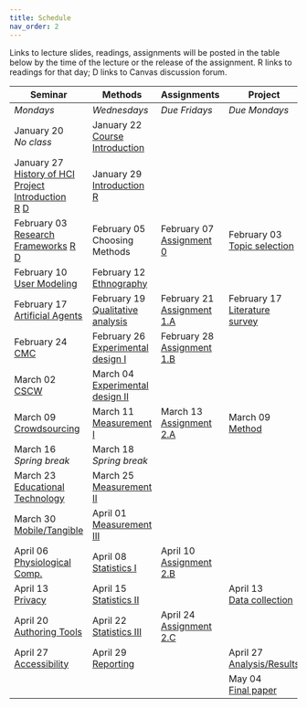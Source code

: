 ```yaml
---
title: Schedule
nav_order: 2
---
```


Links to lecture slides, readings, assignments will be posted in the table below by the time of the lecture or the release of the assignment.  <a class="label label-blue" >R</a> links to readings for that day; <a class="label label-yellow">D</a> links to Canvas discussion forum.

<table>
  <thead>
    <tr>
      <th><strong>Seminar</strong></th>
      <th><strong>Methods</strong></th>
      <th><strong>Assignments</strong></th>
      <th><strong>Project</strong></th>
    </tr>
  </thead>
  <tbody>
    <tr>
      <td><em>Mondays</em></td>
      <td><em>Wednesdays</em></td>
      <td><em>Due Fridays</em></td>
      <td><em>Due Mondays</em></td>
    </tr>
    <tr>
      <td>January 20<br /><em>No class</em></td>
      <td>January 22<br /><span class="fs-3"><a target="_blank" class="btn btn-purple" href="lectures/w01-course-introduction.pdf">Course Introduction</a></span></td>
      <td></td>
      <td></td>
    </tr>
    <tr>
      <td>January 27<br />
        <span class="fs-3"><a target="_blank" class="btn btn-purple" href="lectures/w02-seminar-history.pdf">History of HCI</a></span><br />
        <span class="fs-3"><a target="_blank" class="btn btn-purple" href="lectures/w02-project-intro.pdf">Project Introduction</a></span><br />
        <a target="_blank" class="label label-blue" href="http://research.microsoft.com/en-us/um/people/jgrudin/publications/history/HCIhandbook3rd.pdf">R</a>
        <a target="_blank" class="label label-yellow" href="https://canvas.wisc.edu/courses/192620/discussion_topics/550135">D</a>
      </td>
      <td>January 29<br />
        <span class="fs-3">
          <a target="_blank" class="btn" href="">Introduction</a><br />
          <a target="_blank" class="label label-blue" href="https://doi.org/10.1016/B978-0-12-805390-4.00001-7">R</a>
        </span>
      </td>
      <td></td>
      <td></td>
    </tr>
    <tr>
      <td>February 03<br />
        <span class="fs-3">
          <a target="_blank" href="">Research Frameworks</a>
          <a target="_blank" class="label label-blue" href="https://asistdl.onlinelibrary.wiley.com/doi/pdf/10.1002/aris.1440380103?casa_token=CU8uzbVcS_UAAAAA%3A4A0iPgkv18wb89P8RRjqdt9lnngvw7JmyN1CA0pJr7SLdNOG6bZL5CL4lEAdASVFjGVf-rMhWiKx6tc">R</a>
        <a target="_blank" class="label label-yellow" href="https://canvas.wisc.edu/courses/192620/discussion_topics/550134">D</a>
        </span>
      </td>
      <td>February 05<br />
        <span class="fs-3"><a target="_blank" class="btn" ref="">Choosing Methods</a></span>
      </td>
      <td>February 07<br />
        <span class="fs-3"><a target="_blank" class="btn btn-blue" href="https://canvas.wisc.edu/courses/192620/assignments/747906">Assignment 0</a></span>
      </td>
      <td>February 03<br />
        <span class="fs-3"><a target="_blank" class="btn" href="">Topic selection</a></span>
      </td>
    </tr>
    <tr>
      <td>February 10<br />
        <span class="fs-3"><a target="_blank" class="btn" href="">User Modeling</a></span>
      </td>
      <td>February 12<br />
        <span class="fs-3"><a target="_blank" class="btn" href="">Ethnography</a></span>
      </td>
      <td></td>
      <td></td>
    </tr>
    <tr>
      <td>February 17<br />
        <span class="fs-3"><a target="_blank" class="btn" href="">Artificial Agents</a></span>
      </td>
      <td>February 19<br />
        <span class="fs-3"><a target="_blank" class="btn" href="">Qualitative analysis</a></span>
      </td>
      <td>February 21<br />
        <span class="fs-3"><a target="_blank" class="btn btn-blue" href="https://canvas.wisc.edu/courses/192620/assignments/747907">Assignment 1.A</a></span>
      </td>
      <td>February 17<br />
        <span class="fs-3"><a target="_blank" class="btn" href="">Literature survey</a></span>
      </td>
    </tr>
    <tr>
      <td>February 24<br />
        <span class="fs-3"><a target="_blank" class="btn" href="">CMC</a></span>
      </td>
      <td>February 26<br />
        <span class="fs-3"><a target="_blank" class="btn" href="">Experimental design I</a></span>
      </td>
      <td>February 28<br />
        <span class="fs-3"><a target="_blank" class="btn btn-blue" href="https://canvas.wisc.edu/courses/192620/assignments/747947">Assignment 1.B</a></span>
      </td>
      <td></td>
    </tr>
    <tr>
      <td>March 02<br />
        <span class="fs-3"><a target="_blank" class="btn" href="">CSCW</a></span>
      </td>
      <td>March 04<br />
        <span class="fs-3"><a target="_blank" class="btn" href="">Experimental design II</a></span>
      </td>
      <td></td>
      <td></td>
    </tr>
    <tr>
      <td>March 09<br />
        <span class="fs-3"><a target="_blank" class="btn" href="">Crowdsourcing</a></span>
      </td>
      <td>March 11<br />
        <span class="fs-3"><a target="_blank" class="btn" href="">Measurement I</a></span>
      </td>
      <td>March 13<br />
        <span class="fs-3"><a target="_blank" class="btn" href="">Assignment 2.A</a></span>
      </td>
      <td>March 09<br />
        <span class="fs-3"><a target="_blank" class="btn" href="">Method</a></span>
      </td>
    </tr>
    <tr>
      <td>March 16<br /><em>Spring break</em></td>
      <td>March 18<br /><em>Spring break</em></td>
      <td></td>
      <td></td>
    </tr>
    <tr>
      <td>March 23<br />
        <span class="fs-3"><a target="_blank" class="btn" href="">Educational Technology</a></span>
      </td>
      <td>March 25<br />
        <span class="fs-3"><a target="_blank" class="btn" href="">Measurement II</a></span>
      </td>
      <td></td>
      <td></td>
    </tr>
    <tr>
      <td>March 30<br />
        <span class="fs-3"><a target="_blank" class="btn" href="">Mobile/Tangible</a></span>
      </td>
      <td>April 01<br />
        <span class="fs-3"><a target="_blank" class="btn" href="">Measurement III</a></span>
      </td>
      <td></td>
      <td></td>
    </tr>
    <tr>
      <td>April 06<br />
        <span class="fs-3"><a target="_blank" class="btn" href="">Physiological Comp.</a></span>
      </td>
      <td>April 08<br />
        <span class="fs-3"><a target="_blank" class="btn" href="">Statistics I</a></span>
      </td>
      <td>April 10<br />
        <span class="fs-3"><a target="_blank" class="btn" href="">Assignment 2.B</a></span>
      </td>
      <td></td>
    </tr>
    <tr>
      <td>April 13<br />
        <span class="fs-3"><a target="_blank" class="btn" href="">Privacy</a></span>
      </td>
      <td>April 15<br />
        <span class="fs-3"><a target="_blank" class="btn" href="">Statistics II</a></span>
      </td>
      <td></td>
      <td>April 13<br />
        <span class="fs-3"><a target="_blank" class="btn" href="">Data collection</a></span>
      </td>
    </tr>
    <tr>
      <td>April 20<br />
        <span class="fs-3"><a target="_blank" class="btn" href="">Authoring Tools</a></span>
      </td>
      <td>April 22<br />
        <span class="fs-3"><a target="_blank" class="btn" href="">Statistics III</a></span>
      </td>
      <td>April 24<br />
        <span class="fs-3"><a target="_blank" class="btn" href="">Assignment 2.C</a></span>
      </td>
      <td></td>
    </tr>
    <tr>
      <td>April 27<br />
        <span class="fs-3"><a target="_blank" class="btn" href="">Accessibility</a></span>
      </td>
      <td>April 29<br />
        <span class="fs-3"><a target="_blank" class="btn" href="">Reporting</a></span>
      </td>
      <td></td>
      <td>April 27<br />
        <span class="fs-3"><a target="_blank" class="btn" href="">Analysis/Results</a></span>
      </td>
    </tr>
    <tr>
      <td></td>
      <td></td>
      <td></td>
      <td>May 04<br />
        <span class="fs-3"><a class="btn" href="">Final paper</a></span>
      </td>
    </tr>
  </tbody>
</table>